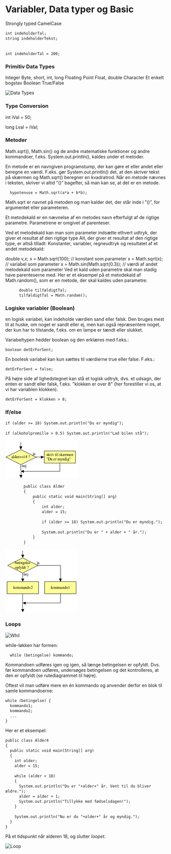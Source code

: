# Variabler, Data typer og Basic

Strongly typed
CamelCase

    int indeholderTal;
    string indeholderTekst;


    int indeholderTal = 200;

### Primitiv Data Types

Integer
    Byte, short, int, long
Floating Point
    Float, double
Character
    Et enkelt bogstav
Boolean
    True/False

![Data Types](http://i2.wp.com/java9s.com/wp-content/uploads/2012/06/Primitive-data-types-in-java.gif)

### Type Conversion

int iVal = 50;

long Lval = iVal;


### Metoder

Math.sqrt(), Math.sin() og de andre matematiske funktioner og andre kommandoer, f.eks. System.out.println(), kaldes under et metoder.

En metode er en navngiven programstump, der kan gøre et eller andet eller beregne en værdi. F.eks. gør System.out.println() det, at den skriver tekst på skærmen og Math.sqrt() beregner en kvadratrod. Når en metode nævnes i teksten, skriver vi altid ”()” bagefter, så man kan se, at det er en metode.

      hypotenuse = Math.sqrt(a*a + b*b);

Math.sqrt er navnet på metoden og man kalder det, der står inde i ”()”, for argumentet eller parameteren.

Et metodekald er en nævnelse af en metodes navn efterfulgt af de rigtige parametre. Parametrene er omgivet af parenteser.

Ved et metodekald kan man som parameter indsætte ethvert udtryk, der giver et resultat af den rigtige type
Alt, der giver et resultat af den rigtige type, er altså tilladt: Konstanter, variabler, regneudtryk og resultatet af et andet metodekald:

double v,x;
x = Math.sqrt(100);             // konstant som parameter
x = Math.sqrt(x);               // variabel som parameter
x = Math.sin(Math.sqrt(0.3));  // værdi af andet metodekald som parameter
Ved et kald uden parametre skal man stadig have parenteserne med. Her er et eksempel på et metodekald af Math.random(), som er en metode, der skal kaldes uden parametre:

          double tilfældigtTal;
          tilfældigtTal = Math.random();

### Logiske variabler (Boolean)

en logisk variabel, kan indeholde værdien sand eller falsk. Den bruges mest til at huske, om noget er sandt eller ej, men kan også repræsentere noget, der kun har to tilstande, f.eks. om en lampe er tændt eller slukket.

Variabeltypen hedder boolean og den erklæres med f.eks.:

    boolean detErForSent;

En boolesk variabel kan kun sættes til værdierne true eller false. F.eks.:

    detErForSent = false;

På højre side af lighedstegnet kan stå et logisk udtryk, dvs. et udsagn, der enten er sandt eller falsk, f.eks. "klokken er over 8" (her forestiller vi os, at vi har variablen klokken).

    detErForSent = klokken > 8;

### If/else


    if (alder >= 18) System.out.println("Du er myndig");

    if (alkoholpromille > 0.5) System.out.println("Lad bilen stå");

![If/else](../assets/if-else.gif)


    		public class Alder
    		{
    			public static void main(String[] arg)
    			{
    				int alder;
    				alder = 15;

    				if (alder >= 18) System.out.println("Du er myndig.");

    				System.out.println("Du er " + alder + " år.");
    			}
    		}

![If/else](../assets/else.gif)

### Loops

![Whil](http://javabog.dk/OOP/bog3_html_88cbf303.gif)

while-løkken har formen:

      while (betingelse) kommando;

Kommandoen udføres igen og igen, så længe betingelsen er opfyldt. Dvs. før kommandoen udføres, undersøges betingelsen og det kontrolleres, at den er opfyldt (se rutediagrammet til højre).

Oftest vil man udføre mere en én kommando og anvender derfor en blok til samle kommandoerne:

    while (betingelse) {
      kommando1;
      kommando2;
      ...
    }

Her er et eksempel:

    public class Alder4
    {
      public static void main(String[] arg)
      {
        int alder;
        alder = 15;

        while (alder < 18)
        {
          System.out.println("Du er "+alder+" år. Vent til du bliver ældre.");
          alder = alder + 1;
          System.out.println("Tillykke med fødselsdagen!");
        }

        System.out.println("Nu er du "+alder+" år og myndig.");
      }
    }

På et tidspunkt når alderen 18, og slutter *loopet*.

![Loop](http://javabog.dk/OOP/bog3_html_8d25321.gif)
